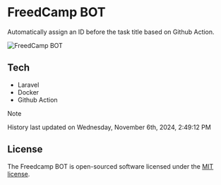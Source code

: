 # FreedCamp BOT

Automatically assign an ID before the task title based on Github Action.

![FreedCamp BOT](https://repository-images.githubusercontent.com/737932867/7d34798b-2680-471c-b089-a78a718d3d6a)

## Tech

- Laravel
- Docker
- Github Action

> [!NOTE]  
> History last updated on Wednesday, November 6th, 2024, 2:49:12 PM

## License

The Freedcamp BOT is open-sourced software licensed under the [MIT license](https://opensource.org/licenses/MIT).
